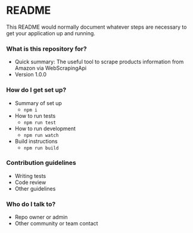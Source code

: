 # README #

This README would normally document whatever steps are necessary to get your application up and running.

### What is this repository for? ###

* Quick summary: The useful tool to scrape products information from Amazon via WebScrapingApi
* Version 1.0.0 

### How do I get set up? ###

* Summary of set up
    * `npm i`
* How to run tests
    * `npm run test`
* How to run development 
    * `npm run watch`
* Build instructions
    * `npm run build`


### Contribution guidelines ###

* Writing tests
* Code review
* Other guidelines

### Who do I talk to? ###

* Repo owner or admin
* Other community or team contact